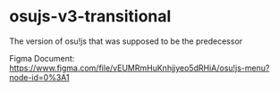# osujs-v3-transitional
The version of osu!js that was supposed to be the predecessor

Figma Document: https://www.figma.com/file/vEUMRmHuKnhjjyeo5dRHiA/osu!js-menu?node-id=0%3A1
